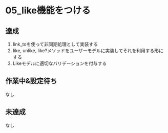 # 05_like機能をつける

## 達成

1. link_toを使って非同期処理として実装する
2. like, unlike, like?メソッドをユーザーモデルに実装してそれを利用する形にする
3. Likeモデルに適切なバリデーションを付与する


## 作業中&設定待ち
なし

## 未達成
なし

